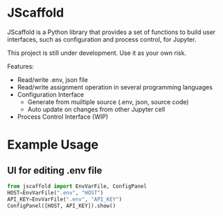 JScaffold 
=========

JScaffold is a Python library that provides a set of functions to build user interfaces, such as configuration and process control, for Jupyter.

This project is still under development. Use it as your own risk.

Features:

- Read/write .env, json file
- Read/write assignment operation in several programming languages
- Configuration Interface
    - Generate from muiltiple source (.env, json, source code)
    - Auto update on changes from other Jupyter cell
- Process Control Interface (WIP)

# Example Usage

## UI for editing .env file

```python
from jscaffold import EnvVarFile, ConfigPanel
HOST=EnvVarFile(".env", "HOST")
API_KEY=EnvVarFile(".env", "API_KEY")
ConfigPanel([HOST, API_KEY]).show()
```


